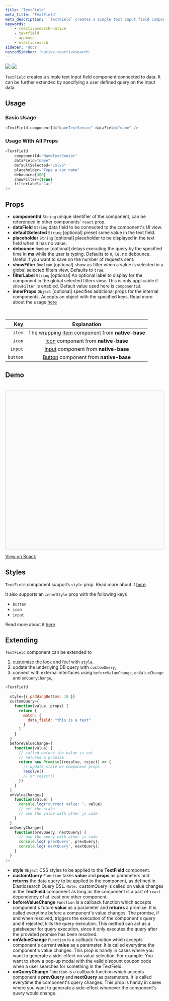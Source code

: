 ```yaml
---
title: 'TextField'
meta_title: 'TextField'
meta_description: '`TextField` creates a simple text input field component connected to data.'
keywords:
    - reactivesearch-native
    - textfield
    - appbase
    - elasticsearch
sidebar: 'docs'
nestedSidebar: 'native-reactivesearch'
---
```


![](https://i.imgur.com/LONj15o.png)
![](https://i.imgur.com/cxXtf3D.png)

`TextField` creates a simple text input field component connected to data. It can be further extended by specifying a user defined query on the input data.

## Usage

### Basic Usage

```js
<TextField componentId="NameTextSensor" dataField="name" />
```

### Usage With All Props

```js
<TextField
	componentId="NameTextSensor"
	dataField="name"
	defaultSelected="volvo"
	placeholder="Type a car name"
	debounce={300}
	showFilter={true}
	filterLabel="Car"
/>
```

## Props

-   **componentId** `String`
    unique identifier of the component, can be referenced in other components' `react` prop.
-   **dataField** `String`
    data field to be connected to the component's UI view.
-   **defaultSelected** `String` [optional]
    preset some value in the text field.
-   **placeholder** `String` [optional]
    placeholder to be displayed in the text field when it has no value.
-   **debounce** `Number` [optional]
    delays executing the query by the specified time in **ms** while the user is typing. Defaults to `0`, i.e. no debounce. Useful if you want to save on the number of requests sent.
-   **showFilter** `Boolean` [optional]
    show as filter when a value is selected in a global selected filters view. Defaults to `true`.
-   **filterLabel** `String` [optional]
    An optional label to display for the component in the global selected filters view. This is only applicable if `showFilter` is enabled. Default value used here is `componentId`.
-   **innerProps** `Object` [optional]
    specifies additional props for the internal components. Accepts an object with the specified keys. Read more about the usage [here](/advanced/innerprops.html)

<br />

|  **Key** |                                            **Explanation**                                            |
| -------: | :---------------------------------------------------------------------------------------------------: |
|   `item` |  The wrapping [Item](http://docs.nativebase.io/Components.html#Form) component from **native-base**   |
|   `icon` |   [Icon](http://docs.nativebase.io/Components.html#icon-def-headref) component from **native-base**   |
|  `input` |        [Input](http://docs.nativebase.io/Components.html#Form) component from **native-base**         |
| `button` | [Button](http://docs.nativebase.io/Components.html#button-def-headref) component from **native-base** |

## Demo

<br />

<div data-snack-id="@dhruvdutt/textfield-example" data-snack-platform="ios" data-snack-preview="true" data-snack-theme="light" style="overflow:hidden;background:#fafafa;border:1px solid rgba(0,0,0,.16);border-radius:4px;height:505px;width:100%"></div>

<a href="https://snack.expo.io/@dhruvdutt/textfield-example" target="_blank">View on Snack</a>

## Styles

`TextField` component supports `style` prop. Read more about it [here](/advanced/style.html).

It also supports an `innerStyle` prop with the following keys

-   `button`
-   `icon`
-   `input`

Read more about it [here](/advanced/style.html#innerstyle)

## Extending

`TextField` component can be extended to

1. customize the look and feel with `style`,
2. update the underlying DB query with `customQuery`,
3. connect with external interfaces using `beforeValueChange`, `onValueChange` and `onQueryChange`,

```js
<TextField
  ...
  style={{ paddingBottom: 10 }}
  customQuery={
    function(value, props) {
      return {
        match: {
          data_field: "this is a test"
        }
      }
    }
  }
  beforeValueChange={
    function(value) {
      // called before the value is set
      // returns a promise
      return new Promise((resolve, reject) => {
        // update state or component props
        resolve()
        // or reject()
      })
    }
  }
  onValueChange={
    function(value) {
      console.log("current value: ", value)
      // set the state
      // use the value with other js code
    }
  }
  onQueryChange={
    function(prevQuery, nextQuery) {
      // use the query with other js code
      console.log('prevQuery', prevQuery);
      console.log('nextQuery', nextQuery);
    }
  }
/>
```

-   **style** `Object`
    CSS styles to be applied to the **TextField** component.
-   **customQuery** `Function`
    takes **value** and **props** as parameters and **returns** the data query to be applied to the component, as defined in Elasticsearch Query DSL.
    `Note:` customQuery is called on value changes in the **TextField** component as long as the component is a part of `react` dependency of at least one other component.
-   **beforeValueChange** `Function`
    is a callback function which accepts component's future **value** as a parameter and **returns** a promise. It is called everytime before a component's value changes. The promise, if and when resolved, triggers the execution of the component's query and if rejected, kills the query execution. This method can act as a gatekeeper for query execution, since it only executes the query after the provided promise has been resolved.
-   **onValueChange** `Function`
    is a callback function which accepts component's current **value** as a parameter. It is called everytime the component's value changes. This prop is handy in cases where you want to generate a side-effect on value selection. For example: You want to show a pop-up modal with the valid discount coupon code when a user searches for something in the TextField.
-   **onQueryChange** `Function`
    is a callback function which accepts component's **prevQuery** and **nextQuery** as parameters. It is called everytime the component's query changes. This prop is handy in cases where you want to generate a side-effect whenever the component's query would change.
